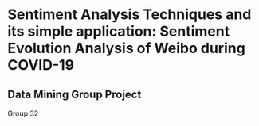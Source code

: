 # Sentiment Analysis Techniques and its simple application: Sentiment Evolution Analysis of Weibo during COVID-19
## Data Mining Group Project
Group 32
